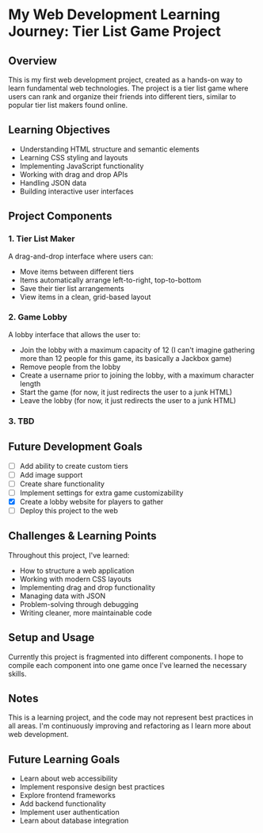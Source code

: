 # My Web Development Learning Journey: Tier List Game Project

## Overview
This is my first web development project, created as a hands-on way to learn fundamental web technologies. The project is a tier list game where users can rank and organize their friends into different tiers, similar to popular tier list makers found online.

## Learning Objectives
- Understanding HTML structure and semantic elements
- Learning CSS styling and layouts 
- Implementing JavaScript functionality
- Working with drag and drop APIs
- Handling JSON data
- Building interactive user interfaces

## Project Components

### 1. Tier List Maker
A drag-and-drop interface where users can:
- Move items between different tiers
- Items automatically arrange left-to-right, top-to-bottom
- Save their tier list arrangements
- View items in a clean, grid-based layout

### 2. Game Lobby
A lobby interface that allows the user to:
- Join the lobby with a maximum capacity of 12 (I can't imagine gathering more than 12 people for this game, its basically a Jackbox game)
- Remove people from the lobby
- Create a username prior to joining the lobby, with a maximum character length
- Start the game (for now, it just redirects the user to a junk HTML)
- Leave the lobby (for now, it just redirects the user to a junk HTML)

### 3. TBD

## Future Development Goals
- [ ] Add ability to create custom tiers
- [ ] Add image support
- [ ] Create share functionality
- [ ] Implement settings for extra game customizability
- [x] Create a lobby website for players to gather
- [ ] Deploy this project to the web

## Challenges & Learning Points
Throughout this project, I've learned:
- How to structure a web application
- Working with modern CSS layouts
- Implementing drag and drop functionality
- Managing data with JSON
- Problem-solving through debugging
- Writing cleaner, more maintainable code

## Setup and Usage
Currently this project is fragmented into different components. I hope to compile each component into one game once I've learned the necessary skills.

## Notes
This is a learning project, and the code may not represent best practices in all areas. I'm continuously improving and refactoring as I learn more about web development.

## Future Learning Goals
- Learn about web accessibility
- Implement responsive design best practices
- Explore frontend frameworks
- Add backend functionality
- Implement user authentication
- Learn about database integration
